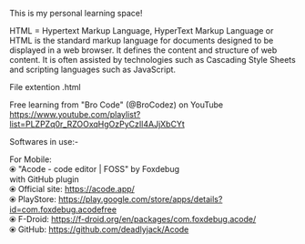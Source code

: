 This is my personal learning space!


HTML  =  Hypertext Markup Language, HyperText Markup Language or HTML is the standard markup language for documents designed to be displayed in a web browser. It defines the content and structure of web content. It is often assisted by technologies such as Cascading Style Sheets and scripting languages such as JavaScript.

File extention .html

Free learning from "Bro Code" (@BroCodez) on YouTube https://www.youtube.com/playlist?list=PLZPZq0r_RZOOxqHgOzPyCzIl4AJjXbCYt

Softwares in use:-

For Mobile: <br>
⦿ "Acode - code editor | FOSS" by Foxdebug <br>
with GitHub plugin <br>
⦿ Official site: https://acode.app/ <br>
⦿ PlayStore: https://play.google.com/store/apps/details?id=com.foxdebug.acodefree <br>
⦿ F-Droid: https://f-droid.org/en/packages/com.foxdebug.acode/ <br>
⦿ GitHub: https://github.com/deadlyjack/Acode <br>
